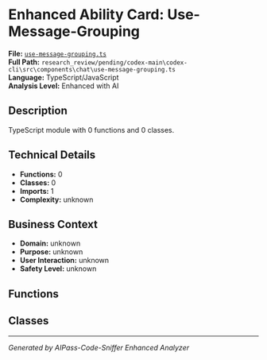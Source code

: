# Enhanced Ability Card: Use-Message-Grouping

**File:** [`use-message-grouping.ts`](file:///research_review/pending/codex-main\codex-cli\src\components\chat\use-message-grouping.ts)  
**Full Path:** `research_review/pending/codex-main\codex-cli\src\components\chat\use-message-grouping.ts`  
**Language:** TypeScript/JavaScript  
**Analysis Level:** Enhanced with AI

## Description

TypeScript module with 0 functions and 0 classes.

## Technical Details

- **Functions:** 0
- **Classes:** 0
- **Imports:** 1
- **Complexity:** unknown




## Business Context

- **Domain:** unknown
- **Purpose:** unknown
- **User Interaction:** unknown
- **Safety Level:** unknown






## Functions



## Classes



---
*Generated by AIPass-Code-Sniffer Enhanced Analyzer*
